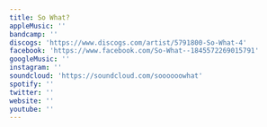 ```yaml
---
title: So What?
appleMusic: ''
bandcamp: ''
discogs: 'https://www.discogs.com/artist/5791800-So-What-4'
facebook: 'https://www.facebook.com/So-What--1845572269015791'
googleMusic: ''
instagram: ''
soundcloud: 'https://soundcloud.com/soooooowhat'
spotify: ''
twitter: ''
website: ''
youtube: ''
---
```

